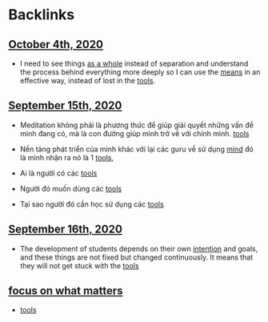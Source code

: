 
# Backlinks
## [October 4th, 2020](<October 4th, 2020.md>)
- I need to see things [as a whole](<as a whole.md>) instead of separation and understand the process behind everything more deeply so I can use the [means](<means.md>) in an effective way, instead of lost in the [tools](<tools.md>).

## [September 15th, 2020](<September 15th, 2020.md>)
- Meditation không phải là phương thức để giúp giải quyết những vấn đề mình đang có, mà là con đường giúp mình trở về với chính mình. [tools](<tools.md>)

- Nền tảng phát triển của mình khác với lại các guru về sử dụng [mind](<mind.md>) đó là mình nhận ra nó là 1 [tools](<tools.md>),

- Ai là người có các [tools](<tools.md>)

- Người đó muốn dùng các [tools](<tools.md>)

- Tại sao người đó cần học sử dụng các [tools](<tools.md>)

## [September 16th, 2020](<September 16th, 2020.md>)
- The development of students depends on their own [intention](<intention.md>) and goals, and these things are not fixed but changed continuously. It means that they will not get stuck with the [tools](<tools.md>)

## [focus on what matters](<focus on what matters.md>)
- [tools](<tools.md>)

